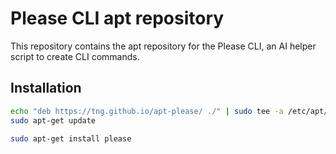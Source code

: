 
# Please CLI apt repository

This repository contains the apt repository for the Please CLI, an AI helper script to create CLI commands.

## Installation

```bash
echo "deb https://tng.github.io/apt-please/ ./" | sudo tee -a /etc/apt/sources.list
sudo apt-get update

sudo apt-get install please
```